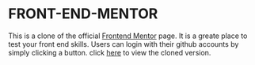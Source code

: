 # FRONT-END-MENTOR
This is a clone of the official [Frontend Mentor](https://www.frontendmentor.io/) page.
It is a greate place to test your front end skills.
Users can login with their github accounts by simply clicking a button.
click [here](https://dreamy-mestorf-84c644.netlify.app/) to view the cloned version.
